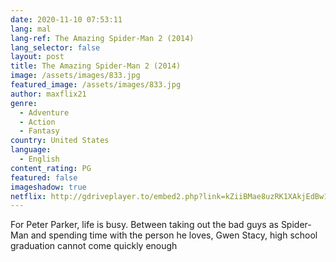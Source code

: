 ```yaml
---
date: 2020-11-10 07:53:11
lang: mal
lang-ref: The Amazing Spider-Man 2 (2014)
lang_selector: false
layout: post
title: The Amazing Spider-Man 2 (2014)
image: /assets/images/833.jpg
featured_image: /assets/images/833.jpg
author: maxflix21
genre:
  - Adventure
  - Action
  - Fantasy
country: United States
language:
  - English
content_rating: PG
featured: false
imageshadow: true
netflix: http://gdriveplayer.to/embed2.php?link=kZiiBMae8uzRK1XAkjEdBw11vDCN3%252BsthUyx1i1uxb2KN7plOSoQe9hA2xlNOrQVhtt69LF%252FaCsXSMN5EyzWo2AzyBQzamrt433XSoCpE3KKD4yzNBvIyajTYIAIOXM1AdN%252BDdXMXvfwUCZMBP3eGO6nRO4AKIyN%252BTeSBqOFCiZCty0X1FLyvezMgACy6rFC%252BOW4p%252B23FLbynyHX%252BMnPib
---
```

For Peter Parker, life is busy. Between taking out the bad guys as Spider-Man and spending time with the person he loves, Gwen Stacy, high school graduation cannot come quickly enough